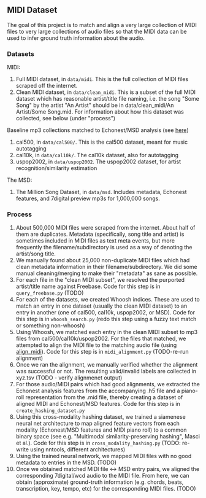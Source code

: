 ## MIDI Dataset

The goal of this project is to match and align a very large collection of MIDI files to very large collections of audio files so that the MIDI data can be used to infer ground truth information about the audio.

### Datasets

MIDI:

1. Full MIDI dataset, in `data/midi`.  This is the full collection of MIDI files scraped off the internet.
1. Clean MIDI dataset, in `data/clean_midi`.  This is a subset of the full MIDI dataset which has reasonable artist/title file naming, i.e. the song "Some Song" by the artist "An Artist" should be in data/clean_midi/An Artist/Some Song.mid.  For information about how this dataset was collected, see below (under "process")

Baseline mp3 collections matched to Echonest/MSD analysis (see [here](http://labrosa.ee.columbia.edu/millionsong/pages/additional-datasets))

1. cal500, in `data/cal500/`.  This is the cal500 dataset, meant for music autotagging
1. cal10k, in `data/cal10k/`.  The cal10k dataset, also for autotagging
1. uspop2002, in `data/uspop2002`.  The uspop2002 dataset, for artist recognition/similarity estimation

The MSD:

1. The Million Song Dataset, in `data/msd`.  Includes metadata, Echonest features, and 7digital preview mp3s for 1,000,000 songs.

### Process

1. About 500,000 MIDI files were scraped from the internet.  About half of them are duplicates.  Metadata (specifically, song title and artist) is sometimes included in MIDI files as text meta events, but more frequently the filename/subdirectory is used as a way of denoting the artist/song title.
1. We manually found about 25,000 non-duplicate MIDI files which had clean metadata information in their filename/subdirectory.  We did some manual cleaning/merging to make their "metadata" as sane as possible.
1. For each file in the "clean MIDI subset", we resolved the purported artist/title name against Freebase.  Code for this step is in `query_freebase.py` (TODO)
1. For each of the datasets, we created Whoosh indices.  These are used to match an entry in one dataset (usually the clean MIDI dataset) to an entry in another (one of cal500, cal10k, uspop2002, or MSD).  Code for this step is in `whoosh_search.py` (redo this step using a fuzzy text match or something non-whoosh)
1. Using Whoosh, we matched each entry in the clean MIDI subset to mp3 files from cal500/cal10k/uspop2002.  For the files that matched, we attempted to align the MIDI file to the matching audio file (using [align_midi](https://github.com/craffel/align_midi)).  Code for this step is in `midi_alignment.py` (TODO-re-run alignment)
1. Once we ran the alignment, we manually verified whether the alignment was successful or not.  The resulting valid/invalid labels are collected in xyz.tsv (TODO - verify alignmenet output)
1. For those audio/MIDI pairs which had good alignments, we extracted the Echonest analysis features from the accompanying .h5 file and a piano-roll representation from the .mid file, thereby creating a dataset of aligned MIDI and Echonest/MSD features.  Code for this step is in `create_hashing_dataset.py`
1. Using this cross-modality hashing dataset, we trained a siamenese neural net architecture to map aligned feature vectors from each modality (Echonest/MSD features and MIDI piano roll) to a common binary space (see e.g. "Multimodal similarity-preserving hashing", Masci et al.).  Code for this step is in `cross_modality_hashing.py` (TODO: re-write using nntools, different architectures)
1. Using the trained neural network, we mapped MIDI files with no good metadata to entries in the MSD. (TODO)
1. Once we obtained matched MIDI file <-> MSD entry pairs, we aligned the corresponding 7digital/wcd audio to the MIDI file.  From here, we can obtain (approximate) ground-truth information (e.g. chords, beats, transcription, key, tempo, etc) for the corresponding MIDI files. (TODO)
